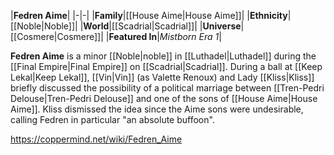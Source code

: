 |**Fedren Aime**|
|-|-|
|**Family**|[[House Aime\|House Aime]]|
|**Ethnicity**|[[Noble\|Noble]]|
|**World**|[[Scadrial\|Scadrial]]|
|**Universe**|[[Cosmere\|Cosmere]]|
|**Featured In**|*Mistborn Era 1*|

**Fedren Aime** is a minor [[Noble\|noble]] in [[Luthadel\|Luthadel]] during the [[Final Empire\|Final Empire]] on [[Scadrial\|Scadrial]].
During a ball at [[Keep Lekal\|Keep Lekal]], [[Vin\|Vin]] (as Valette Renoux) and Lady [[Kliss\|Kliss]] briefly discussed the possibility of a political marriage between [[Tren-Pedri Delouse\|Tren-Pedri Delouse]] and one of the sons of [[House Aime\|House Aime]]. Kliss dismissed the idea since the Aime sons were undesirable, calling Fedren in particular "an absolute buffoon".



https://coppermind.net/wiki/Fedren_Aime